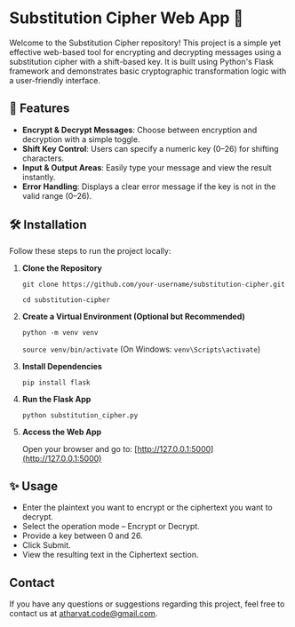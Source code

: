 # Substitution Cipher Web App 🔐

Welcome to the Substitution Cipher repository! This project is a simple yet effective web-based tool for encrypting and decrypting messages using a substitution cipher with a shift-based key. It is built using Python's Flask framework and demonstrates basic cryptographic transformation logic with a user-friendly interface.

## 🚀 Features

- **Encrypt & Decrypt Messages**: Choose between encryption and decryption with a simple toggle.
- **Shift Key Control**: Users can specify a numeric key (0–26) for shifting characters.
- **Input & Output Areas**: Easily type your message and view the result instantly.
- **Error Handling**: Displays a clear error message if the key is not in the valid range (0–26).

## 🛠 Installation

Follow these steps to run the project locally:

1. **Clone the Repository**

   `git clone https://github.com/your-username/substitution-cipher.git`
   
   `cd substitution-cipher`
2. **Create a Virtual Environment (Optional but Recommended)**
   
   `python -m venv venv`
   
   `source venv/bin/activate`  (On Windows: `venv\Scripts\activate`)
3. **Install Dependencies**
   
   `pip install flask`
4. **Run the Flask App**

   `python substitution_cipher.py`
5. **Access the Web App**

   Open your browser and go to: [http://127.0.0.1:5000](http://127.0.0.1:5000)

## ✨ Usage

- Enter the plaintext you want to encrypt or the ciphertext you want to decrypt.
- Select the operation mode – Encrypt or Decrypt.
- Provide a key between 0 and 26.
- Click Submit.
- View the resulting text in the Ciphertext section.

## Contact

If you have any questions or suggestions regarding this project, feel free to contact us at [atharvat.code@gmail.com](mailto:atharvat.code@gmail.com).
